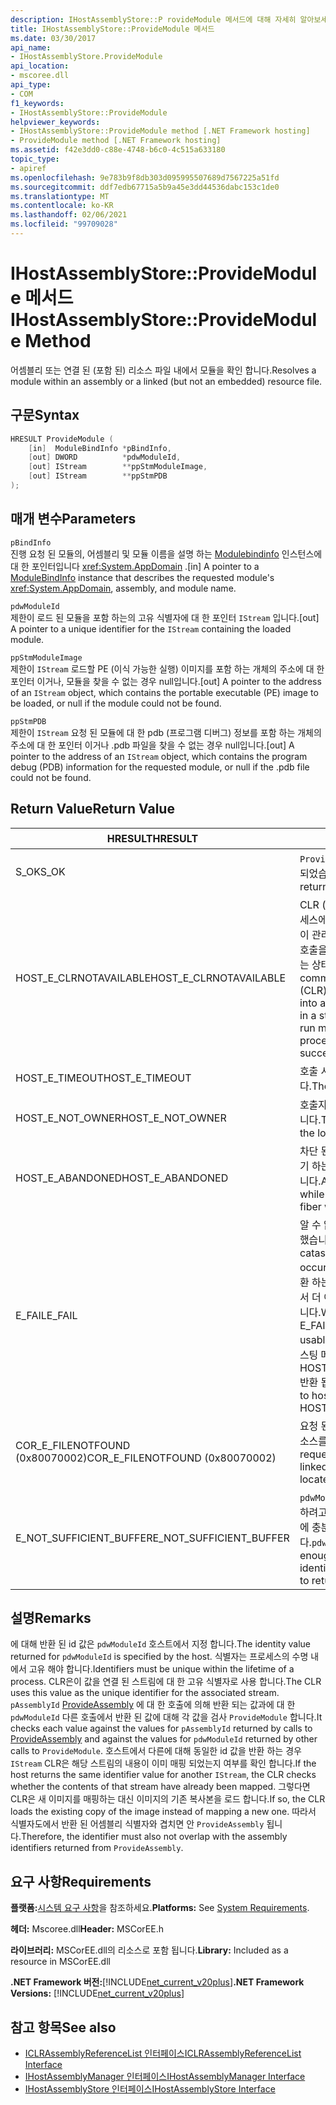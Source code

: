 ```yaml
---
description: IHostAssemblyStore::P rovideModule 메서드에 대해 자세히 알아보세요.
title: IHostAssemblyStore::ProvideModule 메서드
ms.date: 03/30/2017
api_name:
- IHostAssemblyStore.ProvideModule
api_location:
- mscoree.dll
api_type:
- COM
f1_keywords:
- IHostAssemblyStore::ProvideModule
helpviewer_keywords:
- IHostAssemblyStore::ProvideModule method [.NET Framework hosting]
- ProvideModule method [.NET Framework hosting]
ms.assetid: f42e3dd0-c88e-4748-b6c0-4c515a633180
topic_type:
- apiref
ms.openlocfilehash: 9e783b9f8db303d095995507689d7567225a51fd
ms.sourcegitcommit: ddf7edb67715a5b9a45e3dd44536dabc153c1de0
ms.translationtype: MT
ms.contentlocale: ko-KR
ms.lasthandoff: 02/06/2021
ms.locfileid: "99709028"
---
```

# <a name="ihostassemblystoreprovidemodule-method"></a><span data-ttu-id="32a33-103">IHostAssemblyStore::ProvideModule 메서드</span><span class="sxs-lookup"><span data-stu-id="32a33-103">IHostAssemblyStore::ProvideModule Method</span></span>

<span data-ttu-id="32a33-104">어셈블리 또는 연결 된 (포함 된) 리소스 파일 내에서 모듈을 확인 합니다.</span><span class="sxs-lookup"><span data-stu-id="32a33-104">Resolves a module within an assembly or a linked (but not an embedded) resource file.</span></span>  
  
## <a name="syntax"></a><span data-ttu-id="32a33-105">구문</span><span class="sxs-lookup"><span data-stu-id="32a33-105">Syntax</span></span>  
  
```cpp  
HRESULT ProvideModule (  
    [in]  ModuleBindInfo *pBindInfo,  
    [out] DWORD          *pdwModuleId,  
    [out] IStream        **ppStmModuleImage,  
    [out] IStream        **ppStmPDB  
);  
```  
  
## <a name="parameters"></a><span data-ttu-id="32a33-106">매개 변수</span><span class="sxs-lookup"><span data-stu-id="32a33-106">Parameters</span></span>  

 `pBindInfo`  
 <span data-ttu-id="32a33-107">진행 요청 된 모듈의, 어셈블리 및 모듈 이름을 설명 하는 [Modulebindinfo](modulebindinfo-structure.md) 인스턴스에 대 한 포인터입니다 <xref:System.AppDomain> .</span><span class="sxs-lookup"><span data-stu-id="32a33-107">[in] A pointer to a [ModuleBindInfo](modulebindinfo-structure.md) instance that describes the requested module's <xref:System.AppDomain>, assembly, and module name.</span></span>  
  
 `pdwModuleId`  
 <span data-ttu-id="32a33-108">제한이 로드 된 모듈을 포함 하는의 고유 식별자에 대 한 포인터 `IStream` 입니다.</span><span class="sxs-lookup"><span data-stu-id="32a33-108">[out] A pointer to a unique identifier for the `IStream` containing the loaded module.</span></span>  
  
 `ppStmModuleImage`  
 <span data-ttu-id="32a33-109">제한이 `IStream` 로드할 PE (이식 가능한 실행) 이미지를 포함 하는 개체의 주소에 대 한 포인터 이거나, 모듈을 찾을 수 없는 경우 null입니다.</span><span class="sxs-lookup"><span data-stu-id="32a33-109">[out] A pointer to the address of an `IStream` object, which contains the portable executable (PE) image to be loaded, or null if the module could not be found.</span></span>  
  
 `ppStmPDB`  
 <span data-ttu-id="32a33-110">제한이 `IStream` 요청 된 모듈에 대 한 pdb (프로그램 디버그) 정보를 포함 하는 개체의 주소에 대 한 포인터 이거나 .pdb 파일을 찾을 수 없는 경우 null입니다.</span><span class="sxs-lookup"><span data-stu-id="32a33-110">[out] A pointer to the address of an `IStream` object, which contains the program debug (PDB) information for the requested module, or null if the .pdb file could not be found.</span></span>  
  
## <a name="return-value"></a><span data-ttu-id="32a33-111">Return Value</span><span class="sxs-lookup"><span data-stu-id="32a33-111">Return Value</span></span>  
  
|<span data-ttu-id="32a33-112">HRESULT</span><span class="sxs-lookup"><span data-stu-id="32a33-112">HRESULT</span></span>|<span data-ttu-id="32a33-113">설명</span><span class="sxs-lookup"><span data-stu-id="32a33-113">Description</span></span>|  
|-------------|-----------------|  
|<span data-ttu-id="32a33-114">S_OK</span><span class="sxs-lookup"><span data-stu-id="32a33-114">S_OK</span></span>|<span data-ttu-id="32a33-115">`ProvideModule` 성공적으로 반환 되었습니다.</span><span class="sxs-lookup"><span data-stu-id="32a33-115">`ProvideModule` returned successfully.</span></span>|  
|<span data-ttu-id="32a33-116">HOST_E_CLRNOTAVAILABLE</span><span class="sxs-lookup"><span data-stu-id="32a33-116">HOST_E_CLRNOTAVAILABLE</span></span>|<span data-ttu-id="32a33-117">CLR (공용 언어 런타임)이 프로세스에 로드 되지 않았거나 CLR이 관리 코드를 실행할 수 없거나 호출을 성공적으로 처리할 수 없는 상태에 있습니다.</span><span class="sxs-lookup"><span data-stu-id="32a33-117">The common language runtime (CLR) has not been loaded into a process, or the CLR is in a state in which it cannot run managed code or process the call successfully.</span></span>|  
|<span data-ttu-id="32a33-118">HOST_E_TIMEOUT</span><span class="sxs-lookup"><span data-stu-id="32a33-118">HOST_E_TIMEOUT</span></span>|<span data-ttu-id="32a33-119">호출 시간이 초과 되었습니다.</span><span class="sxs-lookup"><span data-stu-id="32a33-119">The call timed out.</span></span>|  
|<span data-ttu-id="32a33-120">HOST_E_NOT_OWNER</span><span class="sxs-lookup"><span data-stu-id="32a33-120">HOST_E_NOT_OWNER</span></span>|<span data-ttu-id="32a33-121">호출자가 잠금을 소유 하지 않습니다.</span><span class="sxs-lookup"><span data-stu-id="32a33-121">The caller does not own the lock.</span></span>|  
|<span data-ttu-id="32a33-122">HOST_E_ABANDONED</span><span class="sxs-lookup"><span data-stu-id="32a33-122">HOST_E_ABANDONED</span></span>|<span data-ttu-id="32a33-123">차단 된 스레드나 파이버에서 대기 하는 동안 이벤트를 취소 했습니다.</span><span class="sxs-lookup"><span data-stu-id="32a33-123">An event was canceled while a blocked thread or fiber was waiting on it.</span></span>|  
|<span data-ttu-id="32a33-124">E_FAIL</span><span class="sxs-lookup"><span data-stu-id="32a33-124">E_FAIL</span></span>|<span data-ttu-id="32a33-125">알 수 없는 치명적인 오류가 발생 했습니다.</span><span class="sxs-lookup"><span data-stu-id="32a33-125">An unknown catastrophic failure occurred.</span></span> <span data-ttu-id="32a33-126">메서드가 E_FAIL 반환 하는 경우 해당 프로세스 내에서 더 이상 CLR을 사용할 수 없습니다.</span><span class="sxs-lookup"><span data-stu-id="32a33-126">When a method returns E_FAIL, the CLR is no longer usable within the process.</span></span> <span data-ttu-id="32a33-127">호스팅 메서드를 이후에 호출 하면 HOST_E_CLRNOTAVAILABLE 반환 됩니다.</span><span class="sxs-lookup"><span data-stu-id="32a33-127">Subsequent calls to hosting methods return HOST_E_CLRNOTAVAILABLE.</span></span>|  
|<span data-ttu-id="32a33-128">COR_E_FILENOTFOUND (0x80070002)</span><span class="sxs-lookup"><span data-stu-id="32a33-128">COR_E_FILENOTFOUND (0x80070002)</span></span>|<span data-ttu-id="32a33-129">요청 된 어셈블리 또는 링크 된 리소스를 찾을 수 없습니다.</span><span class="sxs-lookup"><span data-stu-id="32a33-129">The requested assembly or linked resource could not be located.</span></span>|  
|<span data-ttu-id="32a33-130">E_NOT_SUFFICIENT_BUFFER</span><span class="sxs-lookup"><span data-stu-id="32a33-130">E_NOT_SUFFICIENT_BUFFER</span></span>|<span data-ttu-id="32a33-131">`pdwModuleId` 는 호스트가 반환 하려고 하는 식별자를 포함 하기에 충분 하지 않습니다.</span><span class="sxs-lookup"><span data-stu-id="32a33-131">`pdwModuleId` is not large enough to contain the identifier that the host wants to return.</span></span>|  
  
## <a name="remarks"></a><span data-ttu-id="32a33-132">설명</span><span class="sxs-lookup"><span data-stu-id="32a33-132">Remarks</span></span>  

 <span data-ttu-id="32a33-133">에 대해 반환 된 id 값은 `pdwModuleId` 호스트에서 지정 합니다.</span><span class="sxs-lookup"><span data-stu-id="32a33-133">The identity value returned for `pdwModuleId` is specified by the host.</span></span> <span data-ttu-id="32a33-134">식별자는 프로세스의 수명 내에서 고유 해야 합니다.</span><span class="sxs-lookup"><span data-stu-id="32a33-134">Identifiers must be unique within the lifetime of a process.</span></span> <span data-ttu-id="32a33-135">CLR은이 값을 연결 된 스트림에 대 한 고유 식별자로 사용 합니다.</span><span class="sxs-lookup"><span data-stu-id="32a33-135">The CLR uses this value as the unique identifier for the associated stream.</span></span> <span data-ttu-id="32a33-136">`pAssemblyId` [ProvideAssembly](ihostassemblystore-provideassembly-method.md) 에 대 한 호출에 의해 반환 되는 값과에 대 한 `pdwModuleId` 다른 호출에서 반환 된 값에 대해 각 값을 검사 `ProvideModule` 합니다.</span><span class="sxs-lookup"><span data-stu-id="32a33-136">It checks each value against the values for `pAssemblyId` returned by calls to [ProvideAssembly](ihostassemblystore-provideassembly-method.md) and against the values for `pdwModuleId` returned by other calls to `ProvideModule`.</span></span> <span data-ttu-id="32a33-137">호스트에서 다른에 대해 동일한 id 값을 반환 하는 경우 `IStream` CLR은 해당 스트림의 내용이 이미 매핑 되었는지 여부를 확인 합니다.</span><span class="sxs-lookup"><span data-stu-id="32a33-137">If the host returns the same identifier value for another `IStream`, the CLR checks whether the contents of that stream have already been mapped.</span></span> <span data-ttu-id="32a33-138">그렇다면 CLR은 새 이미지를 매핑하는 대신 이미지의 기존 복사본을 로드 합니다.</span><span class="sxs-lookup"><span data-stu-id="32a33-138">If so, the CLR loads the existing copy of the image instead of mapping a new one.</span></span> <span data-ttu-id="32a33-139">따라서 식별자도에서 반환 된 어셈블리 식별자와 겹치면 안 `ProvideAssembly` 됩니다.</span><span class="sxs-lookup"><span data-stu-id="32a33-139">Therefore, the identifier must also not overlap with the assembly identifiers returned from `ProvideAssembly`.</span></span>  
  
## <a name="requirements"></a><span data-ttu-id="32a33-140">요구 사항</span><span class="sxs-lookup"><span data-stu-id="32a33-140">Requirements</span></span>  

 <span data-ttu-id="32a33-141">**플랫폼:**[시스템 요구 사항](../../get-started/system-requirements.md)을 참조하세요.</span><span class="sxs-lookup"><span data-stu-id="32a33-141">**Platforms:** See [System Requirements](../../get-started/system-requirements.md).</span></span>  
  
 <span data-ttu-id="32a33-142">**헤더:** Mscoree.dll</span><span class="sxs-lookup"><span data-stu-id="32a33-142">**Header:** MSCorEE.h</span></span>  
  
 <span data-ttu-id="32a33-143">**라이브러리:** MSCorEE.dll의 리소스로 포함 됩니다.</span><span class="sxs-lookup"><span data-stu-id="32a33-143">**Library:** Included as a resource in MSCorEE.dll</span></span>  
  
 <span data-ttu-id="32a33-144">**.NET Framework 버전:**[!INCLUDE[net_current_v20plus](../../../../includes/net-current-v20plus-md.md)]</span><span class="sxs-lookup"><span data-stu-id="32a33-144">**.NET Framework Versions:** [!INCLUDE[net_current_v20plus](../../../../includes/net-current-v20plus-md.md)]</span></span>  
  
## <a name="see-also"></a><span data-ttu-id="32a33-145">참고 항목</span><span class="sxs-lookup"><span data-stu-id="32a33-145">See also</span></span>

- [<span data-ttu-id="32a33-146">ICLRAssemblyReferenceList 인터페이스</span><span class="sxs-lookup"><span data-stu-id="32a33-146">ICLRAssemblyReferenceList Interface</span></span>](iclrassemblyreferencelist-interface.md)
- [<span data-ttu-id="32a33-147">IHostAssemblyManager 인터페이스</span><span class="sxs-lookup"><span data-stu-id="32a33-147">IHostAssemblyManager Interface</span></span>](ihostassemblymanager-interface.md)
- [<span data-ttu-id="32a33-148">IHostAssemblyStore 인터페이스</span><span class="sxs-lookup"><span data-stu-id="32a33-148">IHostAssemblyStore Interface</span></span>](ihostassemblystore-interface.md)
